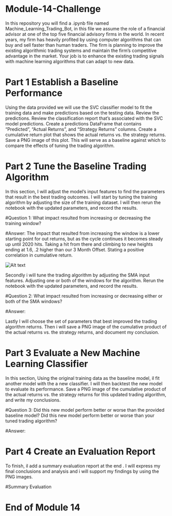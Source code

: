 # Module-14-Challenge
In this repository you will find a .ipynb file named Machine_Learning_Trading_Bot, in this file we assume the role of a financial advisor at one of the top five financial advisory firms in the world. In recent years, my firm has heavily profited by using computer algorithms that can buy and sell faster than human traders.
The firm is planning to improve the existing algorithmic trading systems and maintain the firm’s competitive advantage in the market. Your job is to enhance the existing trading signals with machine learning algorithms that can adapt to new data.
# Part 1 Establish a Baseline Performance
Using the data provided we will use the SVC classifier model to fit the training data and make predictions based on the testing data. Review the predictions.
Review the classification report that’s associated with the SVC model predictions.
Create a predictions DataFrame that contains “Predicted”, “Actual Returns”, and “Strategy Returns” columns.
Create a cumulative return plot that shows the actual returns vs. the strategy returns. Save a PNG image of this plot. This will serve as a baseline against which to compare the effects of tuning the trading algorithm.

# Part 2 Tune the Baseline Trading Algorithm
In this section, I will adjust the model’s input features to find the parameters that result in the best trading outcomes. 
I will start by tuning the training algorithm by adjusting the size of the training dataset. I will then rerun the notebook with the updated parameters, and record the results.

#Question 1: What impact resulted from increasing or decreasing the training window?

#Answer:
The impact that resulted from increasing the window is a lower starting point for out returns, but as the cycle continues it becomes steady up until 2020 hits. Taking a hit from there and climbing to new heights ending at 1.6, .2 higher than our 3 Month Offset. Stating a positive correlation in cumulative return. 

![Alt text](Images/#1.PNG)





Secondly i will tune the trading algorithm by adjusting the SMA input features. Adjusting one or both of the windows for the algorithm. Rerun the notebook with the updated parameters, and record the results. 

#Question 2: What impact resulted from increasing or decreasing either or both of the SMA windows?

#Answer:

Lastly I will choose the set of parameters that best improved the trading algorithm returns. Then i will save a PNG image of the cumulative product of the actual returns vs. the strategy returns, and document my conclusion. 

# Part 3 Evaluate a New Machine Learning Classifier
In this section, Using the original training data as the baseline model, il fit another model with the a new classifier.
I will then backtest the new model to evaluate its performance. Save a PNG image of the cumulative product of the actual returns vs. the strategy returns for this updated trading algorithm, and write my conclusions. 


#Question 3:  Did this new model perform better or worse than the provided baseline model? Did this new model perform better or worse than your tuned trading algorithm?

#Answer:

# Part 4 Create an Evaluation Report

To finish, il add a summary evaluation report at the end . I will express my final conclusions and analysis and i will support my findings by using the PNG images. 

#Summary Evaluation

# End of Module 14
